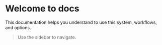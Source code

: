 # Welcome to docs

This documentation helps you understand to use this system, workflows, and options.

> Use the sidebar to navigate.